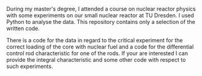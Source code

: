 During my master's degree, I attended a course on nuclear reactor physics with some experiments on our small nuclear reactor at TU Dresden. I used Python to analyse the data. This repository contains only a selection of the written code.

There is a code for the data in regard to the critical experiment for the correct loading of the core with nuclear fuel and a code for the differential control rod characteristic for one of the rods. If your are interested I can provide the integral characteristic and some other code with respect to such experiments.
